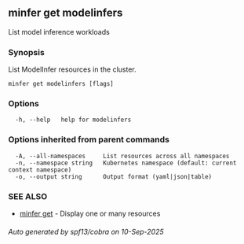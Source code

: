 ## minfer get modelinfers

List model inference workloads

### Synopsis

List ModelInfer resources in the cluster.

```
minfer get modelinfers [flags]
```

### Options

```
  -h, --help   help for modelinfers
```

### Options inherited from parent commands

```
  -A, --all-namespaces     List resources across all namespaces
  -n, --namespace string   Kubernetes namespace (default: current context namespace)
  -o, --output string      Output format (yaml|json|table)
```

### SEE ALSO

* [minfer get](minfer_get.md)	 - Display one or many resources

###### Auto generated by spf13/cobra on 10-Sep-2025
